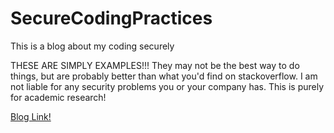 # SecureCodingPractices
This is a blog about my coding securely

THESE ARE SIMPLY EXAMPLES!!! They may not be the best way to do things, but are probably better than what you'd find on stackoverflow.  I am not liable for any security problems you or your company has.  This is purely for academic research!

[Blog Link!](https://hegglinmichael.github.io/SecureCodingPractices/)


